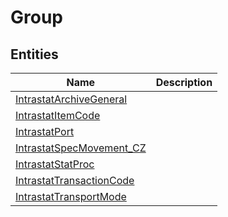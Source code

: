 
# Group


## Entities

|Name|Description|
|---|---|
|[IntrastatArchiveGeneral](IntrastatArchiveGeneral.cdm.json)||
|[IntrastatItemCode](IntrastatItemCode.cdm.json)||
|[IntrastatPort](IntrastatPort.cdm.json)||
|[IntrastatSpecMovement_CZ](IntrastatSpecMovement_CZ.cdm.json)||
|[IntrastatStatProc](IntrastatStatProc.cdm.json)||
|[IntrastatTransactionCode](IntrastatTransactionCode.cdm.json)||
|[IntrastatTransportMode](IntrastatTransportMode.cdm.json)||
